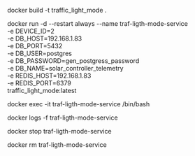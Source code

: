 docker build -t traffic_light_mode .

docker run -d --restart always --name traf-ligth-mode-service \
    -e DEVICE_ID=2 \
    -e DB_HOST=192.168.1.83 \
    -e DB_PORT=5432 \
    -e DB_USER=postgres \
    -e DB_PASSWORD=gen_postgress_password \
    -e DB_NAME=solar_controller_telemetry \
    -e REDIS_HOST=192.168.1.83 \
    -e REDIS_PORT=6379 \
    traffic_light_mode:latest

docker exec -it traf-ligth-mode-service /bin/bash


docker logs -f traf-ligth-mode-service

docker stop traf-ligth-mode-service

docker rm traf-ligth-mode-service


